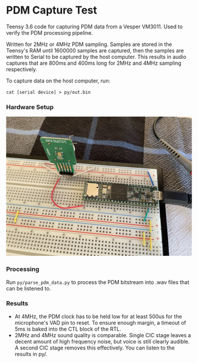 # PDM Capture Test

Teensy 3.6 code for capturing PDM data from a Vesper VM3011. Used to verify
the PDM processing pipeline.

Written for 2MHz or 4MHz PDM sampling. Samples are stored in the Teensy's RAM
until 1600000 samples are captured, then the samples are written to Serial to
be captured by the host computer. This results in audio captures that are 800ms
and 400ms long for 2MHz and 4MHz sampling respectively.

To capture data on the host computer, run:

```
cat [serial device] > py/out.bin
```

### Hardware Setup

![Hardware Setup](./img/setup.jpeg)

### Processing

Run `py/parse_pdm_data.py` to process the PDM bitstream into .wav files that can
be listened to.

### Results

- At 4MHz, the PDM clock has to be held low for at least 500us for the
microphone's VAD pin to reset. To ensure enough margin, a timeout of 5ms is
baked into the CTL block of the RTL.
- 2MHz and 4MHz sound quality is comparable. Single CIC stage leaves a decent
amount of high frequency noise, but voice is still clearly audible. A second
CIC stage removes this effectively. You can listen to the results in py/.
